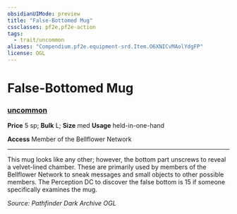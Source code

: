 ```yaml
---
obsidianUIMode: preview
title: "False-Bottomed Mug"
cssclasses: pf2e,pf2e-action
tags:
  - trait/uncommon
aliases: "Compendium.pf2e.equipment-srd.Item.O6XNICvMAolYdgFP"
license: OGL
---
```

# False-Bottomed Mug

### [uncommon](uncommon.md "Uncommon Rarity Trait")


**Price** 5 sp; 
**Bulk** L; **Size** med
**Usage** held-in-one-hand

**Access** Member of the Bellflower Network

* * *

This mug looks like any other; however, the bottom part unscrews to reveal a velvet-lined chamber. These are primarily used by members of the Bellflower Network to sneak messages and small objects to other possible members. The Perception DC to discover the false bottom is 15 if someone specifically examines the mug.

*Source: Pathfinder Dark Archive*
*OGL*